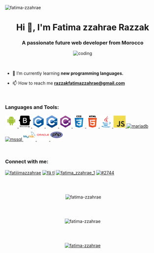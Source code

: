 <p align="left"> <img src="https://komarev.com/ghpvc/?username=fatima-zzahrae&label=Profile%20views&color=0e75b6&style=flat" alt="fatima-zzahrae" /> </p>
<h1 align="center">Hi 👋, I'm Fatima zzahrae Razzak</h1>
<h3 align="center">A passionate future web developer from Morocco</h3>
<div align="center"> <img alt="coding" width="500" src="https://miro.medium.com/max/1400/0*yBvA5CnEX3Sd4aod.gif"></div>
<br/><br/>

- 🔭 I’m currently learning **new programming languages.**

- 📫 How to reach me **razzakfatimazzahrae@gmail.com**

<br/>
<h3 align="left">Languages and Tools:</h3>
<p align="left"> <a href="https://developer.android.com" target="_blank" rel="noreferrer"> <img src="https://raw.githubusercontent.com/devicons/devicon/master/icons/android/android-original-wordmark.svg" alt="android" width="40" height="40"/> </a> <a href="https://getbootstrap.com" target="_blank" rel="noreferrer"> <img src="https://raw.githubusercontent.com/devicons/devicon/master/icons/bootstrap/bootstrap-plain-wordmark.svg" alt="bootstrap" width="40" height="40"/> </a> <a href="https://www.cprogramming.com/" target="_blank" rel="noreferrer"> <img src="https://raw.githubusercontent.com/devicons/devicon/master/icons/c/c-original.svg" alt="c" width="40" height="40"/> </a> <a href="https://www.w3schools.com/cpp/" target="_blank" rel="noreferrer"> <img src="https://raw.githubusercontent.com/devicons/devicon/master/icons/cplusplus/cplusplus-original.svg" alt="cplusplus" width="40" height="40"/> </a> <a href="https://www.w3schools.com/cs/" target="_blank" rel="noreferrer"> <img src="https://raw.githubusercontent.com/devicons/devicon/master/icons/csharp/csharp-original.svg" alt="csharp" width="40" height="40"/> </a> <a href="https://www.w3schools.com/css/" target="_blank" rel="noreferrer"> <img src="https://raw.githubusercontent.com/devicons/devicon/master/icons/css3/css3-original-wordmark.svg" alt="css3" width="40" height="40"/> </a> <a href="https://www.w3.org/html/" target="_blank" rel="noreferrer"> <img src="https://raw.githubusercontent.com/devicons/devicon/master/icons/html5/html5-original-wordmark.svg" alt="html5" width="40" height="40"/> </a> <a href="https://www.java.com" target="_blank" rel="noreferrer"> <img src="https://raw.githubusercontent.com/devicons/devicon/master/icons/java/java-original.svg" alt="java" width="40" height="40"/> </a> <a href="https://developer.mozilla.org/en-US/docs/Web/JavaScript" target="_blank" rel="noreferrer"> <img src="https://raw.githubusercontent.com/devicons/devicon/master/icons/javascript/javascript-original.svg" alt="javascript" width="40" height="40"/> </a> <a href="https://mariadb.org/" target="_blank" rel="noreferrer"> <img src="https://www.vectorlogo.zone/logos/mariadb/mariadb-icon.svg" alt="mariadb" width="40" height="40"/> </a> <a href="https://www.microsoft.com/en-us/sql-server" target="_blank" rel="noreferrer"> <img src="https://www.svgrepo.com/show/303229/microsoft-sql-server-logo.svg" alt="mssql" width="40" height="40"/> </a> <a href="https://www.mysql.com/" target="_blank" rel="noreferrer"> <img src="https://raw.githubusercontent.com/devicons/devicon/master/icons/mysql/mysql-original-wordmark.svg" alt="mysql" width="40" height="40"/> </a> <a href="https://www.oracle.com/" target="_blank" rel="noreferrer"> <img src="https://raw.githubusercontent.com/devicons/devicon/master/icons/oracle/oracle-original.svg" alt="oracle" width="40" height="40"/> </a><a href="https://www.php.net" target="_blank" rel="noreferrer"> <img src="https://raw.githubusercontent.com/devicons/devicon/master/icons/php/php-original.svg" alt="php" width="40" height="40"/> </a> </p>
<br/>
<h3 align="left">Connect with me:</h3>
<p align="left">
<a href="https://twitter.com/fatiiimazzahrae" target="blank"><img align="center" src="https://raw.githubusercontent.com/rahuldkjain/github-profile-readme-generator/master/src/images/icons/Social/twitter.svg" alt="fatiiimazzahrae" height="30" width="40" /></a>
<a href="https://facebook.com/fatimazzahrae.2002" target="blank"><img align="center" src="https://raw.githubusercontent.com/rahuldkjain/github-profile-readme-generator/master/src/images/icons/Social/facebook.svg" alt="fâ tî" height="30" width="40" /></a>
<a href="https://instagram.com/fatima_zzahrae_1" target="blank"><img align="center" src="https://raw.githubusercontent.com/rahuldkjain/github-profile-readme-generator/master/src/images/icons/Social/instagram.svg" alt="fatima_zzahrae_1" height="30" width="40" /></a>
<a href="https://discord.gg/#2744" target="blank"><img align="center" src="https://raw.githubusercontent.com/rahuldkjain/github-profile-readme-generator/master/src/images/icons/Social/discord.svg" alt="#2744" height="30" width="40" /></a>
</p>
<br/><br/>
<p align="center">&nbsp;<img src="https://github-readme-stats.vercel.app/api?username=fatima-zzahrae&show_icons=true&locale=en" alt="fatima-zzahrae" /></p>
<br/><br/>
<p align="center"><img src="https://github-readme-streak-stats.herokuapp.com/?user=fatima-zzahrae&" alt="fatima-zzahrae" /></p>
<br/><br/>
<p align="center"> <a href="https://github.com/ryo-ma/github-profile-trophy"><img src="https://github-profile-trophy.vercel.app/?username=fatima-zzahrae" alt="fatima-zzahrae" /></a> </p>
